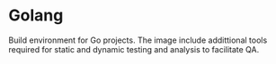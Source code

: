# Golang

Build environment for Go projects. The image include addittional tools
required for static and dynamic testing and analysis to facilitate QA.
